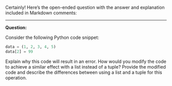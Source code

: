 Certainly! Here’s the open-ended question with the answer and explanation included in Markdown comments:

---

**Question:**

Consider the following Python code snippet:

```python
data = (1, 2, 3, 4, 5)
data[2] = 99
```

Explain why this code will result in an error. How would you modify the code to achieve a similar effect with a list instead of a tuple? Provide the modified code and describe the differences between using a list and a tuple for this operation.

<!--
**Answer:**

The code will result in an error because `data` is defined as a tuple, and tuples are immutable in Python. This means that once a tuple is created, its elements cannot be changed or reassigned.

To achieve a similar effect using a list, you would modify the code as follows:

```python
data = [1, 2, 3, 4, 5]
data[2] = 99
print(data)
```

**Explanation of Differences:**

- **Lists** are mutable, so you can change, add, or remove elements after the list is created. In this modified code, `data[2] = 99` changes the third element of the list from `3` to `99`, and `print(data)` will output `[1, 2, 99, 4, 5]`.
- **Tuples** are immutable, meaning their elements cannot be modified after creation. Any attempt to change an element of a tuple will result in a `TypeError`.

The choice between using a list or a tuple depends on whether you need to modify the sequence. If you need a fixed, unchangeable sequence, use a tuple. If you need to modify the sequence, use a list.
-->